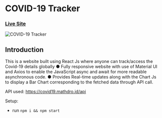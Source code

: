 # COVID-19 Tracker

### [Live Site](https://covid19statswebsite.netlify.com/)

![COVID-19 Tracker](https://i.ibb.co/X87BqVY/Screenshot-2020-04-13-at-10-14-58.png)

## Introduction
This is a website built using React Js where anyone can track/access the Covid-19 details globally
  ●	Fully responsive website with use of Material UI and Axios to enable the JavaScript async and await for more readable asynchronous code.
  ●	Provides Real-time updates along with the Chart Js to display a Bar Chart corresponding to the fetched data through API call.

API used: https://covid19.mathdro.id/api

Setup:
- run ```npm i && npm start```
